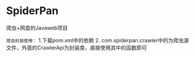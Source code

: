 # SpiderPan
爬虫+网盘的Javaweb项目

`爬虫封装使用：`
1.下载pom.xml中的依赖
2. com.spiderpan.crawler中的为爬虫源文件，外面的CrawlerApi为封装类，直接使用其中的函数即可
